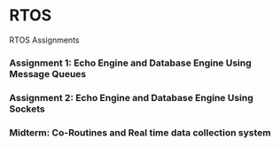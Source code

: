 # RTOS
RTOS Assignments

### Assignment 1: Echo Engine and Database Engine Using Message Queues
### Assignment 2: Echo Engine and Database Engine Using Sockets
### Midterm: Co-Routines and Real time data collection system

